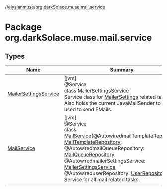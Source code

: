 //[elysianmuse](../../index.md)/[org.darkSolace.muse.mail.service](index.md)

# Package org.darkSolace.muse.mail.service

## Types

| Name | Summary |
|---|---|
| [MailerSettingsService](-mailer-settings-service/index.md) | [jvm]<br>@Service<br>class [MailerSettingsService](-mailer-settings-service/index.md)<br>Service class for [MailerSettings](../org.darkSolace.muse.mail.model/-mailer-settings/index.md) related tasks. Also holds the current JavaMailSender to be used to send EMails. |
| [MailService](-mail-service/index.md) | [jvm]<br>@Service<br>class [MailService](-mail-service/index.md)(@AutowiredmailTemplateRepository: [MailTemplateRepository](../org.darkSolace.muse.mail.repository/-mail-template-repository/index.md), @AutowiredmailQueueRepository: [MailQueueRepository](../org.darkSolace.muse.mail.repository/-mail-queue-repository/index.md), @AutowiredmailerSettingsService: [MailerSettingsService](-mailer-settings-service/index.md), @AutowireduserRepository: [UserRepository](../org.darkSolace.muse.user.repository/-user-repository/index.md))<br>Service for all mail related tasks. |
